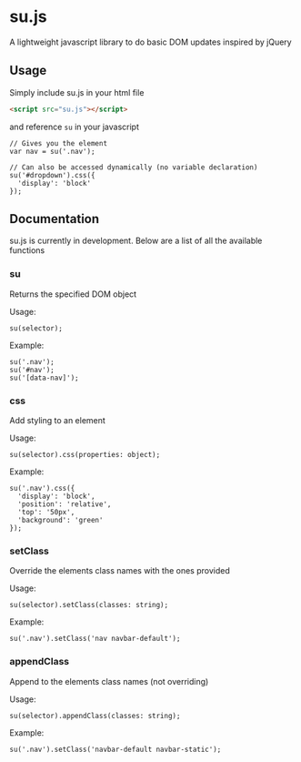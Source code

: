 # su.js

A lightweight javascript library to do basic DOM updates inspired by jQuery

## Usage

Simply include su.js in your html file

```html
<script src="su.js"></script>
```

and reference `su` in your javascript

    // Gives you the element
    var nav = su('.nav');

    // Can also be accessed dynamically (no variable declaration)
    su('#dropdown').css({
      'display': 'block'
    });


## Documentation

su.js is currently in development. Below are a list of all the available functions

### su

Returns the specified DOM object

Usage:

    su(selector);

Example:

    su('.nav');
    su('#nav');
    su('[data-nav]');

### css

Add styling to an element

Usage:

    su(selector).css(properties: object);

Example:

    su('.nav').css({
      'display': 'block',
      'position': 'relative',
      'top': '50px',
      'background': 'green'
    });

### setClass

Override the elements class names with the ones provided

Usage:

    su(selector).setClass(classes: string);

Example:

    su('.nav').setClass('nav navbar-default');

### appendClass

Append to the elements class names (not overriding)

Usage:

    su(selector).appendClass(classes: string);

Example:

    su('.nav').setClass('navbar-default navbar-static');
